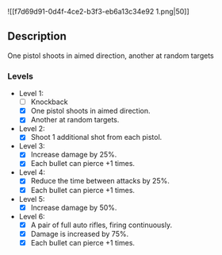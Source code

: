 
![[f7d69d91-0d4f-4ce2-b3f3-eb6a13c34e92 1.png|50]]
## Description 
One pistol shoots in aimed direction, another at random targets

### Levels 
- Level 1:
	- [ ] Knockback
	- [x] One pistol shoots in aimed direction.
	- [x] Another at random targets.
- Level 2:
	- [x] Shoot 1 additional shot from each pistol.
- Level 3:
	- [x] Increase damage by 25%.
	- [x] Each bullet can pierce +1 times.
- Level 4:
	- [x] Reduce the time between attacks by 25%.
	- [x] Each bullet can pierce +1 times.
- Level 5:
	- [x] Increase damage by 50%.
- Level 6:
	- [x] A pair of full auto rifles, firing continuously. 
	- [x] Damage is increased by 75%.
	- [x] Each bullet can pierce +1 times.